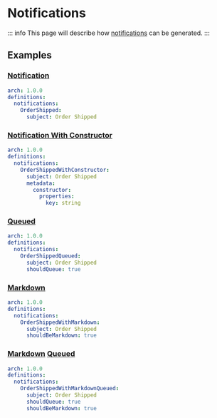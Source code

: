 # Notifications

::: info
This page will describe how [notifications](https://laravel.com/docs/10.x/notifications) can be generated.
:::

## Examples

### [Notification](https://laravel.com/docs/10.x/notifications#generating-notifications)

```yaml
arch: 1.0.0
definitions:
  notifications:
    OrderShipped:
      subject: Order Shipped
```

### [Notification With Constructor](https://laravel.com/docs/10.x/notifications#generating-notifications)

```yaml
arch: 1.0.0
definitions:
  notifications:
    OrderShippedWithConstructor:
      subject: Order Shipped
      metadata:
        constructor:
          properties:
            key: string
```

### [Queued](https://laravel.com/docs/10.x/notifications#queueing-notifications)

```yaml
arch: 1.0.0
definitions:
  notifications:
    OrderShippedQueued:
      subject: Order Shipped
      shouldQueue: true
```

### [Markdown](https://laravel.com/docs/10.x/notifications#markdown-mail-notifications)

```yaml
arch: 1.0.0
definitions:
  notifications:
    OrderShippedWithMarkdown:
      subject: Order Shipped
      shouldBeMarkdown: true
```

### [Markdown](https://laravel.com/docs/10.x/notifications#markdown-mail-notifications) [Queued](https://laravel.com/docs/10.x/notifications#queueing-notifications)

```yaml
arch: 1.0.0
definitions:
  notifications:
    OrderShippedWithMarkdownQueued:
      subject: Order Shipped
      shouldQueue: true
      shouldBeMarkdown: true
```
